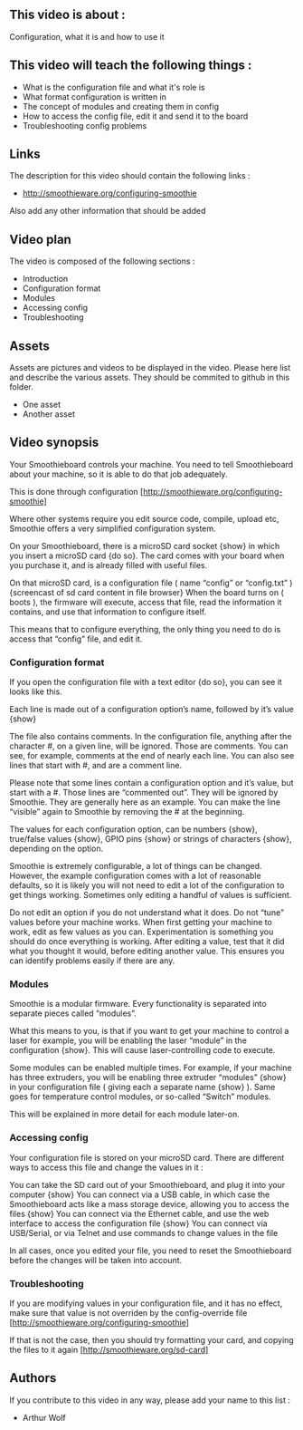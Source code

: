 ## This video is about : 

Configuration, what it is and how to use it

## This video will teach the following things : 

* What is the configuration file and what it's role is
* What format configuration is written in
* The concept of modules and creating them in config
* How to access the config file, edit it and send it to the board
* Troubleshooting config problems

## Links 

The description for this video should contain the following links : 

* http://smoothieware.org/configuring-smoothie

Also add any other information that should be added

## Video plan

The video is composed of the following sections : 

* Introduction
* Configuration format
* Modules
* Accessing config
* Troubleshooting

## Assets

Assets are pictures and videos to be displayed in the video.
Please here list and describe the various assets. They should be commited to github in this folder.

* One asset
* Another asset

## Video synopsis

Your Smoothieboard controls your machine. You need to tell Smoothieboard about your machine, so it is able to do that job adequately. 

This is done through configuration [http://smoothieware.org/configuring-smoothie]

Where other systems require you edit source code, compile, upload etc, Smoothie offers a very simplified configuration system.

On your Smoothieboard, there is a microSD card socket {show} in which you insert a microSD card {do so}.
The card comes with your board when you purchase it, and is already filled with useful files.

On that microSD card, is a configuration file ( name “config” or “config.txt” ) {screencast of sd card content in file browser}
When the board turns on ( boots ), the firmware will execute, access that file, read the information it contains, and use that information to configure itself.

This means that to configure everything, the only thing you need to do is access that “config” file, and edit it.

### Configuration format

If you open the configuration file with a text editor {do so}, you can see it looks like this.

Each line is made out of a configuration option’s name, followed by it’s value {show}

The file also contains comments. In the configuration file, anything after the character #, on a given line, will be ignored. Those are comments.
You can see, for example, comments at the end of nearly each line.
You can also see lines that start with #, and are a comment line.

Please note that some lines contain a configuration option and it’s value, but start with a #. Those lines are “commented out”. 
They will be ignored by Smoothie. 
They are generally here as an example. 
You can make the line “visible” again to Smoothie by removing the # at the beginning.

The values for each configuration option, can be numbers {show}, true/false values {show}, GPIO pins {show} or strings of characters {show}, depending on the option.

Smoothie is extremely configurable, a lot of things can be changed. However, the example configuration comes with a lot of reasonable defaults, so it is likely you will not need to edit a lot of the configuration to get things working. Sometimes only editing a handful of values is sufficient.

Do not edit an option if you do not understand what it does. 
Do not “tune” values before your machine works.
When first getting your machine to work, edit as few values as you can. Experimentation is something you should do once everything is working. 
After editing a value, test that it did what you thought it would, before editing another value. This ensures you can identify problems easily if there are any. 

### Modules

Smoothie is a modular firmware. Every functionality is separated into separate pieces called “modules”.

What this means to you, is that if you want to get your machine to control a laser for example, you will be enabling the laser “module” in the configuration {show}. This will cause laser-controlling code to execute.

Some modules can be enabled multiple times. 
For example, if your machine has three extruders, you will be enabling three extruder “modules” {show} in your configuration file ( giving each a separate name {show} ).
Same goes for temperature control modules, or so-called “Switch” modules.

This will be explained in more detail for each module later-on.

### Accessing config

Your configuration file is stored on your microSD card. There are different ways to access this file and change the values in it : 

You can take the SD card out of your Smoothieboard, and plug it into your computer {show}
You can connect via a USB cable, in which case the Smoothieboard acts like a mass storage device, allowing you to access the files {show}
You can connect via the Ethernet cable, and use the web interface to access the configuration file {show}
You can connect via USB/Serial, or via Telnet and use commands to change values in the file

In all cases, once you edited your file, you need to reset the Smoothieboard before the changes will be taken into account.

### Troubleshooting

If you are modifying values in your configuration file, and it has no effect, make sure that value is not overriden by the config-override file [http://smoothieware.org/configuring-smoothie]

If that is not the case, then you should try formatting your card, and copying the files to it again [http://smoothieware.org/sd-card]


## Authors

If you contribute to this video in any way, please add your name to this list : 

* Arthur Wolf

